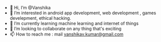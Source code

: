 - 👋 Hi, I’m @Vanshika
- 👀 I’m interested in android app development, web development , games develepment, ethical hacking.
- 🌱 I’m currently learning machine learning and internet of things
- 💞️ I’m looking to collaborate on any thing that's exciting
- 📫 How to reach me : mail vanshikav.kumar@gmail.com

<!---
m-vanshika/m-vanshika is a ✨ special ✨ repository because its `README.md` (this file) appears on your GitHub profile.
You can click the Preview link to take a look at your changes.
--->
